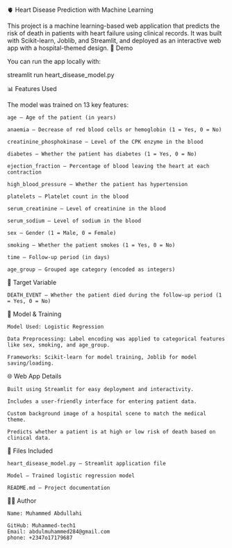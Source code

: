 🫀 Heart Disease Prediction with Machine Learning

This project is a machine learning-based web application that predicts the risk of death in patients with heart failure using clinical records. It was built with Scikit-learn, Joblib, and Streamlit, and deployed as an interactive web app with a hospital-themed design.
🚀 Demo

You can run the app locally with:

streamlit run heart_disease_model.py

📊 Features Used

The model was trained on 13 key features:

    age – Age of the patient (in years)

    anaemia – Decrease of red blood cells or hemoglobin (1 = Yes, 0 = No)

    creatinine_phosphokinase – Level of the CPK enzyme in the blood

    diabetes – Whether the patient has diabetes (1 = Yes, 0 = No)

    ejection_fraction – Percentage of blood leaving the heart at each contraction

    high_blood_pressure – Whether the patient has hypertension

    platelets – Platelet count in the blood

    serum_creatinine – Level of creatinine in the blood

    serum_sodium – Level of sodium in the blood

    sex – Gender (1 = Male, 0 = Female)

    smoking – Whether the patient smokes (1 = Yes, 0 = No)

    time – Follow-up period (in days)

    age_group – Grouped age category (encoded as integers)

🎯 Target Variable

    DEATH_EVENT – Whether the patient died during the follow-up period (1 = Yes, 0 = No)

🧠 Model & Training

    Model Used: Logistic Regression

    Data Preprocessing: Label encoding was applied to categorical features like sex, smoking, and age_group.

    Frameworks: Scikit-learn for model training, Joblib for model saving/loading.

🌐 Web App Details

    Built using Streamlit for easy deployment and interactivity.

    Includes a user-friendly interface for entering patient data.

    Custom background image of a hospital scene to match the medical theme.

    Predicts whether a patient is at high or low risk of death based on clinical data.

📁 Files Included

    heart_disease_model.py – Streamlit application file

    Model – Trained logistic regression model

    README.md – Project documentation

🙋‍♂️ Author

    Name: Muhammed Abdullahi

    GitHub: Muhammed-tech1
    Email: abdulmuhammed284@gmail.com
    phone: +2347o17179687
    

